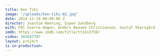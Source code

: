 ```yaml
---
title: Kon Tiki
image: "/uploads/kon-tiki-02.jpg"
date: 2014-12-19 00:00:00 Z
director: Joachim Rønning, Espen Sandberg
with: Pål Sverre Hagen, Anders Baasmo Christiansen, Gustaf Skarsgård
imdb: https://www.imdb.com/title/tt1613750/
video: 281647707
layout: project
is-in-production: 
---
```


